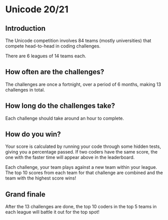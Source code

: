 # Unicode 20/21

## Introduction

The Unicode competition involves 84 teams (mostly universities) that compete head-to-head in coding challenges.

There are 6 leagues of 14 teams each.

## How often are the challenges?

The challenges are once a fortnight, over a period of 6 months, making 13 challenges in total.

## How long do the challenges take?

Each challenge should take around an hour to complete.

## How do you win?

Your score is calculated by running your code through some hidden tests, giving you a percentage passed. If two coders have the same score, the one with the faster time will appear above in the leaderboard.

Each challenge, your team plays against a new team within your league. The top 10 scores from each team for that challenge are combined and the team with the highest score wins!

## Grand finale

After the 13 challenges are done, the top 10 coders in the top 5 teams in each league will battle it out for the top spot!
